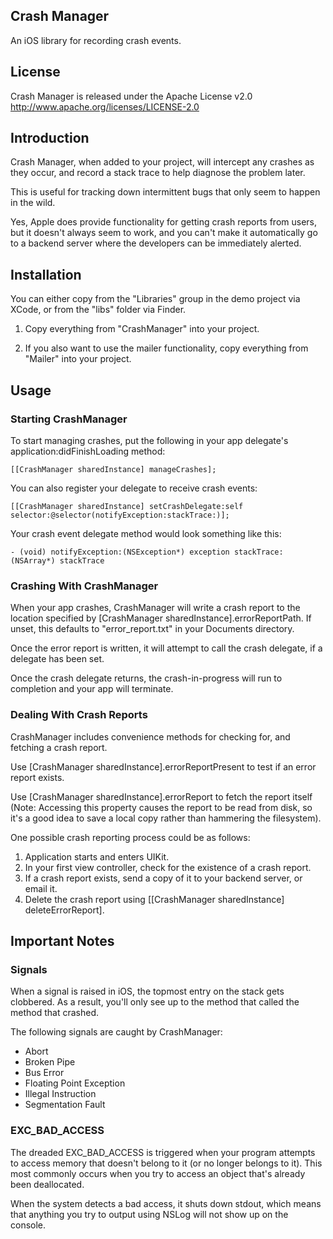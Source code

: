 Crash Manager
-------------

An iOS library for recording crash events.


License
-------

Crash Manager is released under the Apache License v2.0
http://www.apache.org/licenses/LICENSE-2.0


Introduction
------------

Crash Manager, when added to your project, will intercept any crashes as they
occur, and record a stack trace to help diagnose the problem later.

This is useful for tracking down intermittent bugs that only seem to happen
in the wild.

Yes, Apple does provide functionality for getting crash reports from users,
but it doesn't always seem to work, and you can't make it automatically go
to a backend server where the developers can be immediately alerted.


Installation
------------

You can either copy from the "Libraries" group in the demo project via XCode,
or from the "libs" folder via Finder.

1. Copy everything from "CrashManager" into your project.

2. If you also want to use the mailer functionality, copy everything from "Mailer"
	into your project.


Usage
-----

### Starting CrashManager ###

To start managing crashes, put the following in your app delegate's
application:didFinishLoading method:

	[[CrashManager sharedInstance] manageCrashes];

You can also register your delegate to receive crash events:

	[[CrashManager sharedInstance] setCrashDelegate:self selector:@selector(notifyException:stackTrace:)];

Your crash event delegate method would look something like this:

	- (void) notifyException:(NSException*) exception stackTrace:(NSArray*) stackTrace


### Crashing With CrashManager ###

When your app crashes, CrashManager will write a crash report to the location
specified by [CrashManager sharedInstance].errorReportPath.  If unset, this
defaults to "error_report.txt" in your Documents directory.

Once the error report is written, it will attempt to call the crash delegate,
if a delegate has been set.

Once the crash delegate returns, the crash-in-progress will run to completion
and your app will terminate.


### Dealing With Crash Reports ###

CrashManager includes convenience methods for checking for, and fetching a
crash report.

Use [CrashManager sharedInstance].errorReportPresent to test if an error
report exists.

Use [CrashManager sharedInstance].errorReport to fetch the report itself
(Note: Accessing this property causes the report to be read from disk, so it's
a good idea to save a local copy rather than hammering the filesystem).

One possible crash reporting process could be as follows:
1. Application starts and enters UIKit.
2. In your first view controller, check for the existence of a crash report.
3. If a crash report exists, send a copy of it to your backend server, or email it.
4. Delete the crash report using [[CrashManager sharedInstance] deleteErrorReport].


Important Notes
---------------

### Signals ###

When a signal is raised in iOS, the topmost entry on the stack gets clobbered.
As a result, you'll only see up to the method that called the method that
crashed.

The following signals are caught by CrashManager:
* Abort
* Broken Pipe
* Bus Error
* Floating Point Exception
* Illegal Instruction
* Segmentation Fault


### EXC_BAD_ACCESS ###

The dreaded EXC_BAD_ACCESS is triggered when your program attempts to access
memory that doesn't belong to it (or no longer belongs to it).  This most
commonly occurs when you try to access an object that's already been
deallocated.

When the system detects a bad access, it shuts down stdout, which means that
anything you try to output using NSLog will not show up on the console.
